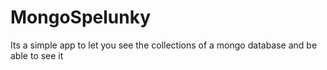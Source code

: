 # MongoSpelunky
Its a simple app to let you see the collections of a mongo database and be able to see it
